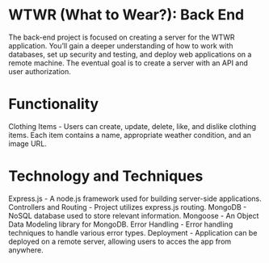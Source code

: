 # WTWR (What to Wear?): Back End

The back-end project is focused on creating a server for the WTWR application. You’ll gain a deeper understanding of how to work with databases, set up security and testing, and deploy web applications on a remote machine. The eventual goal is to create a server with an API and user authorization.

# Functionality

Clothing Items - Users can create, update, delete, like, and dislike clothing items. Each item contains a name, appropriate weather condition, and an image URL.

# Technology and Techniques

Express.js - A node.js framework used for building server-side applications.
Controllers and Routing - Project utilizes express.js routing.
MongoDB - NoSQL database used to store relevant information.
Mongoose - An Object Data Modeling library for MongoDB.
Error Handling - Error handling techniques to handle various error types.
Deployment - Application can be deployed on a remote server, allowing users to acces the app from anywhere.
